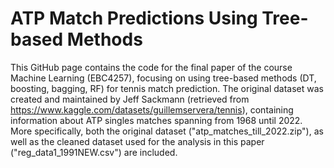 # ATP Match Predictions Using Tree-based Methods
This GitHub page contains the code for the final paper of the course Machine Learning (EBC4257), focusing on using tree-based methods (DT, boosting, bagging, RF) for tennis match prediction. The original dataset was created and maintained by Jeff Sackmann (retrieved from https://www.kaggle.com/datasets/guillemservera/tennis), containing information about ATP singles matches spanning from 1968 until 2022. More specifically, both the original dataset ("atp_matches_till_2022.zip"), as well as the cleaned dataset used for the analysis in this paper ("reg_data1_1991NEW.csv") are included.
